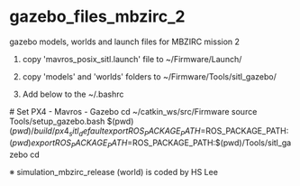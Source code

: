 # gazebo_files_mbzirc_2
gazebo models, worlds and launch files for MBZIRC mission 2

1. copy 'mavros_posix_sitl.launch' file to ~/Firmware/Launch/

2. copy 'models' and 'worlds' folders to ~/Firmware/Tools/sitl_gazebo/

3. Add below to the ~/.bashrc


\# Set PX4 - Mavros - Gazebo
cd ~/catkin_ws/src/Firmware
source Tools/setup_gazebo.bash $(pwd) $(pwd)/build/px4_sitl_default
export ROS_PACKAGE_PATH=$ROS_PACKAGE_PATH:$(pwd)
export ROS_PACKAGE_PATH=$ROS_PACKAGE_PATH:$(pwd)/Tools/sitl_gazebo
cd


※ simulation_mbzirc_release (world) is coded by HS Lee
